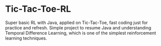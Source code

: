 # Tic-Tac-Toe-RL
Super basic RL with Java, applied on Tic-Tac-Toe, fast coding just for practice and refresh.
Simple project to resume Java and understanding Temporal Difference Learning, which is one of the simplest reinforcement learning techniques.
